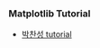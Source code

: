 ### Matplotlib Tutorial
* [박찬성 tutorial](https://nbviewer.org/github/rickiepark/handson-ml2/blob/master/tools_matplotlib.ipynb)
